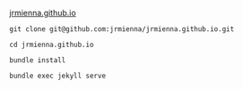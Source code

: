 [jrmienna.github.io](https://jrmienna.github.io)

`git clone git@github.com:jrmienna/jrmienna.github.io.git`

`cd jrmienna.github.io`

`bundle install`

`bundle exec jekyll serve`